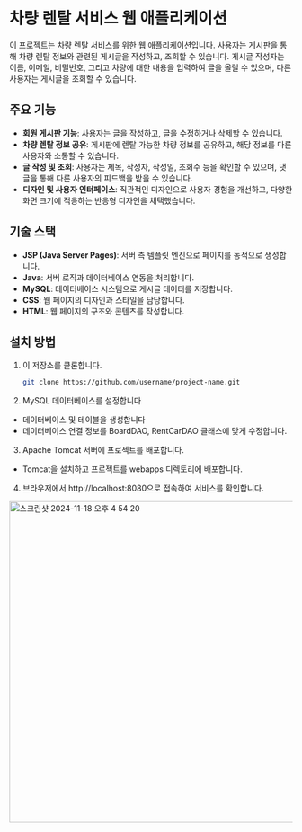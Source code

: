 # 차량 렌탈 서비스 웹 애플리케이션

이 프로젝트는 차량 렌탈 서비스를 위한 웹 애플리케이션입니다. 사용자는 게시판을 통해 차량 렌탈 정보와 관련된 게시글을 작성하고, 조회할 수 있습니다. 게시글 작성자는 이름, 이메일, 비밀번호, 그리고 차량에 대한 내용을 입력하여 글을 올릴 수 있으며, 다른 사용자는 게시글을 조회할 수 있습니다.

## 주요 기능

- **회원 게시판 기능**: 사용자는 글을 작성하고, 글을 수정하거나 삭제할 수 있습니다.
- **차량 렌탈 정보 공유**: 게시판에 렌탈 가능한 차량 정보를 공유하고, 해당 정보를 다른 사용자와 소통할 수 있습니다.
- **글 작성 및 조회**: 사용자는 제목, 작성자, 작성일, 조회수 등을 확인할 수 있으며, 댓글을 통해 다른 사용자의 피드백을 받을 수 있습니다.
- **디자인 및 사용자 인터페이스**: 직관적인 디자인으로 사용자 경험을 개선하고, 다양한 화면 크기에 적응하는 반응형 디자인을 채택했습니다.

## 기술 스택

- **JSP (Java Server Pages)**: 서버 측 템플릿 엔진으로 페이지를 동적으로 생성합니다.
- **Java**: 서버 로직과 데이터베이스 연동을 처리합니다.
- **MySQL**: 데이터베이스 시스템으로 게시글 데이터를 저장합니다.
- **CSS**: 웹 페이지의 디자인과 스타일을 담당합니다.
- **HTML**: 웹 페이지의 구조와 콘텐츠를 작성합니다.

## 설치 방법

1. 이 저장소를 클론합니다.
   ```bash
   git clone https://github.com/username/project-name.git
2. MySQL 데이터베이스를 설정합니다
  - 데이터베이스 및 테이블을 생성합니다
  - 데이터베이스 연결 정보를 BoardDAO, RentCarDAO 클래스에 맞게 수정합니다.
3. Apache Tomcat 서버에 프로젝트를 배포합니다.
  - Tomcat을 설치하고 프로젝트를 webapps 디렉토리에 배포합니다. 
4. 브라우저에서 http://localhost:8080으로 접속하여 서비스를 확인합니다.

<img width="572" alt="스크린샷 2024-11-18 오후 4 54 20" src="https://github.com/user-attachments/assets/5ecf1894-54e9-4df9-a476-536a01a22ee9">

